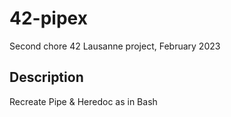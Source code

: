 # 42-pipex
Second chore 42 Lausanne project, February 2023
## Description
Recreate Pipe & Heredoc as in Bash
